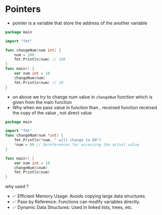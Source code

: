 # Pointers
- pointer is a variable that store the address of the another variable  
```go
package main

import "fmt"

func changeNum(num int) {
	num = 100
	fmt.Println(num) // 100
}
func main() {
	var num int = 10
	changeNum(num)
	fmt.Println(num) // 10
}
```
- on above we try to change num value in `changeNum` function which is given from the main function 
- Why when we pass value in function than , received function received the copy of the value , not direct value


```go
package main

import "fmt"
func changeNum(num *int) {
	fmt.Println(*num, " will change to 69")
	*num = 69 // Dereferences for accessing the actual value
}

func main() {
	var num int = 10
	changeNum(&num)
	fmt.Println(num)
}
```


why used ?


- ✅ Efficient Memory Usage: Avoids copying large data structures.
- ✅ Pass by Reference: Functions can modify variables directly. 
- ✅ Dynamic Data Structures: Used in linked lists, trees, etc.